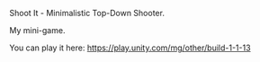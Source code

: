 Shoot It - Minimalistic Top-Down Shooter.

My mini-game.

You can play it here: https://play.unity.com/mg/other/build-1-1-13
